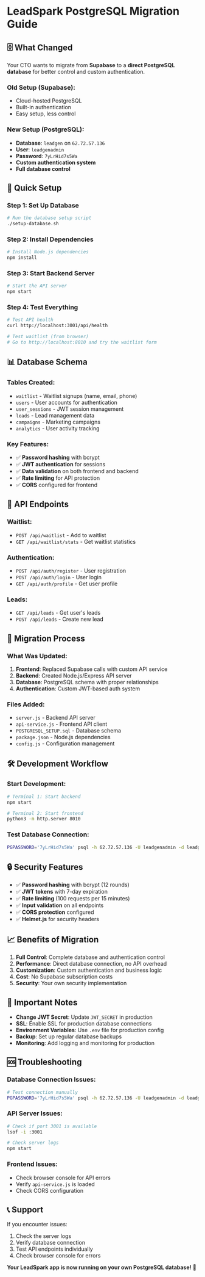 # LeadSpark PostgreSQL Migration Guide

## 🗄️ **What Changed**

Your CTO wants to migrate from **Supabase** to a **direct PostgreSQL database** for better control and custom authentication.

### **Old Setup (Supabase):**
- Cloud-hosted PostgreSQL
- Built-in authentication
- Easy setup, less control

### **New Setup (PostgreSQL):**
- **Database**: `leadgen` on `62.72.57.136`
- **User**: `leadgenadmin`
- **Password**: `7yLrHid7s5Wa`
- **Custom authentication system**
- **Full database control**

## 🚀 **Quick Setup**

### **Step 1: Set Up Database**
```bash
# Run the database setup script
./setup-database.sh
```

### **Step 2: Install Dependencies**
```bash
# Install Node.js dependencies
npm install
```

### **Step 3: Start Backend Server**
```bash
# Start the API server
npm start
```

### **Step 4: Test Everything**
```bash
# Test API health
curl http://localhost:3001/api/health

# Test waitlist (from browser)
# Go to http://localhost:8010 and try the waitlist form
```

## 📊 **Database Schema**

### **Tables Created:**
- `waitlist` - Waitlist signups (name, email, phone)
- `users` - User accounts for authentication
- `user_sessions` - JWT session management
- `leads` - Lead management data
- `campaigns` - Marketing campaigns
- `analytics` - User activity tracking

### **Key Features:**
- ✅ **Password hashing** with bcrypt
- ✅ **JWT authentication** for sessions
- ✅ **Data validation** on both frontend and backend
- ✅ **Rate limiting** for API protection
- ✅ **CORS** configured for frontend

## 🔧 **API Endpoints**

### **Waitlist:**
- `POST /api/waitlist` - Add to waitlist
- `GET /api/waitlist/stats` - Get waitlist statistics

### **Authentication:**
- `POST /api/auth/register` - User registration
- `POST /api/auth/login` - User login
- `GET /api/auth/profile` - Get user profile

### **Leads:**
- `GET /api/leads` - Get user's leads
- `POST /api/leads` - Create new lead

## 🔄 **Migration Process**

### **What Was Updated:**
1. **Frontend**: Replaced Supabase calls with custom API service
2. **Backend**: Created Node.js/Express API server
3. **Database**: PostgreSQL schema with proper relationships
4. **Authentication**: Custom JWT-based auth system

### **Files Added:**
- `server.js` - Backend API server
- `api-service.js` - Frontend API client
- `POSTGRESQL_SETUP.sql` - Database schema
- `package.json` - Node.js dependencies
- `config.js` - Configuration management

## 🛠️ **Development Workflow**

### **Start Development:**
```bash
# Terminal 1: Start backend
npm start

# Terminal 2: Start frontend
python3 -m http.server 8010
```

### **Test Database Connection:**
```bash
PGPASSWORD='7yLrHid7s5Wa' psql -h 62.72.57.136 -U leadgenadmin -d leadgen -c "SELECT version();"
```

## 🔒 **Security Features**

- ✅ **Password hashing** with bcrypt (12 rounds)
- ✅ **JWT tokens** with 7-day expiration
- ✅ **Rate limiting** (100 requests per 15 minutes)
- ✅ **Input validation** on all endpoints
- ✅ **CORS protection** configured
- ✅ **Helmet.js** for security headers

## 📈 **Benefits of Migration**

1. **Full Control**: Complete database and authentication control
2. **Performance**: Direct database connection, no API overhead
3. **Customization**: Custom authentication and business logic
4. **Cost**: No Supabase subscription costs
5. **Security**: Your own security implementation

## 🚨 **Important Notes**

- **Change JWT Secret**: Update `JWT_SECRET` in production
- **SSL**: Enable SSL for production database connections
- **Environment Variables**: Use `.env` file for production config
- **Backup**: Set up regular database backups
- **Monitoring**: Add logging and monitoring for production

## 🆘 **Troubleshooting**

### **Database Connection Issues:**
```bash
# Test connection manually
PGPASSWORD='7yLrHid7s5Wa' psql -h 62.72.57.136 -U leadgenadmin -d leadgen
```

### **API Server Issues:**
```bash
# Check if port 3001 is available
lsof -i :3001

# Check server logs
npm start
```

### **Frontend Issues:**
- Check browser console for API errors
- Verify `api-service.js` is loaded
- Check CORS configuration

## 📞 **Support**

If you encounter issues:
1. Check the server logs
2. Verify database connection
3. Test API endpoints individually
4. Check browser console for errors

**Your LeadSpark app is now running on your own PostgreSQL database!** 🎉
